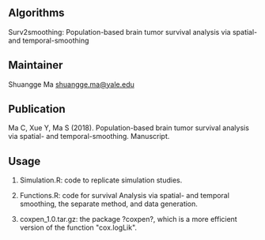 Algorithms  
-------
Surv2smoothing: Population-based brain tumor survival analysis via spatial- and temporal-smoothing

Maintainer
-------
Shuangge Ma   <shuangge.ma@yale.edu>


Publication
-------
Ma C, Xue Y, Ma S (2018). Population-based brain tumor survival analysis via spatial- and temporal-smoothing. Manuscript.


Usage
-------
1. Simulation.R: code to replicate simulation studies.

2. Functions.R: code for survival Analysis via spatial- and temporal smoothing, the separate method, and data generation.

3. coxpen_1.0.tar.gz: the package ?coxpen?, which is a more efficient version of the function "cox.logLik".
